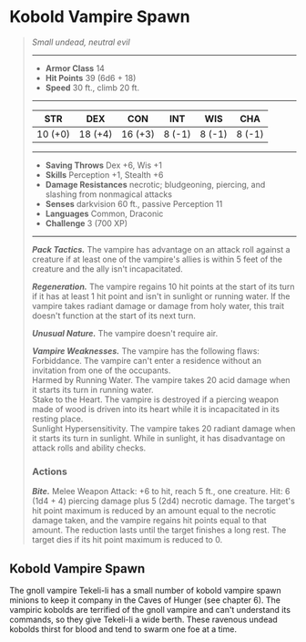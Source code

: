 # Kobold Vampire Spawn
>*Small undead, neutral evil*
>___
>- **Armor Class** 14
>- **Hit Points** 39 (6d6 + 18)
>- **Speed** 30 ft., climb 20 ft.
>___
>|STR|DEX|CON|INT|WIS|CHA|
>|:---:|:---:|:---:|:---:|:---:|:---:|
>|10 (+0)|18 (+4)|16 (+3)|8 (-1)|8 (-1)|8 (-1)|
>___
>- **Saving Throws** Dex +6, Wis +1
>- **Skills** Perception +1, Stealth +6
>- **Damage Resistances** necrotic; bludgeoning, piercing, and slashing from nonmagical attacks
>- **Senses** darkvision 60 ft., passive Perception 11
>- **Languages** Common, Draconic
>- **Challenge** 3 (700 XP)
>___
>***Pack Tactics.*** The vampire has advantage on an attack roll against a creature if at least one of the vampire's allies is within 5 feet of the creature and the ally isn't incapacitated.  
>
>***Regeneration.*** The vampire regains 10 hit points at the start of its turn if it has at least 1 hit point and isn't in sunlight or running water. If the vampire takes radiant damage or damage from holy water, this trait doesn't function at the start of its next turn.  
>
>***Unusual Nature.*** The vampire doesn't require air.  
>
>***Vampire Weaknesses.*** The vampire has the following flaws:  
>Forbiddance. The vampire can't enter a residence without an invitation from one of the occupants.  
>Harmed by Running Water. The vampire takes 20 acid damage when it starts its turn in running water.  
>Stake to the Heart. The vampire is destroyed if a piercing weapon made of wood is driven into its heart while it is incapacitated in its resting place.  
>Sunlight Hypersensitivity. The vampire takes 20 radiant damage when it starts its turn in sunlight. While in sunlight, it has disadvantage on attack rolls and ability checks.  
>
>### Actions
>***Bite.*** Melee Weapon Attack: +6 to hit, reach 5 ft., one creature. Hit: 6 (1d4 + 4) piercing damage plus 5 (2d4) necrotic damage. The target's hit point maximum is reduced by an amount equal to the necrotic damage taken, and the vampire regains hit points equal to that amount. The reduction lasts until the target finishes a long rest. The target dies if its hit point maximum is reduced to 0.
## Kobold Vampire Spawn
The gnoll vampire Tekeli-li has a small number of kobold vampire spawn minions to keep it company in the Caves of Hunger (see chapter 6). The vampiric kobolds are terrified of the gnoll vampire and can't understand its commands, so they give Tekeli-li a wide berth. These ravenous undead kobolds thirst for blood and tend to swarm one foe at a time.